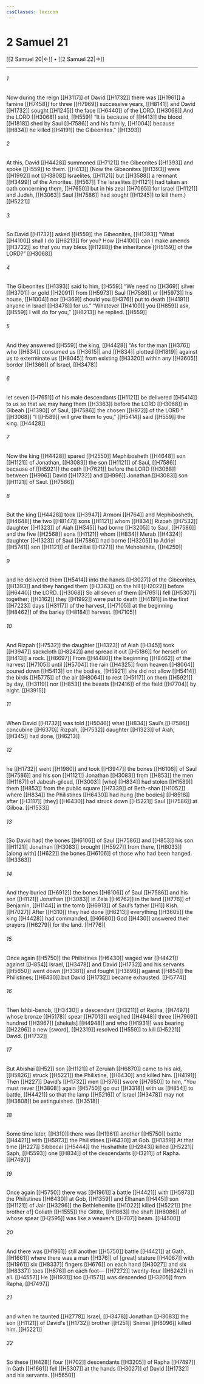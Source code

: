 ```yaml
---
cssClasses: lexicon
---
```


# 2 Samuel 21

[[2 Samuel 20|←]] • [[2 Samuel 22|→]]

---

###### 1
Now during the reign [[H3117]] of David [[H1732]] there was [[H1961]] a famine [[H7458]] for three [[H7969]] successive years, [[H8141]] and David [[H1732]] sought [[H1245]] the face [[H6440]] of the LORD. [[H3068]] And the LORD [[H3068]] said, [[H559]] “It is because of [[H413]] the blood [[H1818]] shed by Saul [[H7586]] and his family, [[H1004]] because [[H834]] he killed [[H4191]] the Gibeonites.” [[H1393]]

###### 2
At this, David [[H4428]] summoned [[H7121]] the Gibeonites [[H1393]] and spoke [[H559]] to them. [[H413]] (Now the Gibeonites [[H1393]] were [[H1992]] not [[H3808]] Israelites, [[H1121]] but [[H3588]] a remnant [[H3499]] of the Amorites. [[H567]] The Israelites [[H1121]] had taken an oath concerning them, [[H7650]] but in his zeal [[H7065]] for Israel [[H1121]] and Judah, [[H3063]] Saul [[H7586]] had sought [[H1245]] to kill them.) [[H5221]]

###### 3
So David [[H1732]] asked [[H559]] the Gibeonites, [[H1393]] “What [[H4100]] shall I do [[H6213]] for you?  How [[H4100]] can I make amends [[H3722]] so that you may bless [[H1288]] the inheritance [[H5159]] of the LORD?” [[H3068]]

###### 4
The Gibeonites [[H1393]] said to him, [[H559]] “We need no [[H369]] silver [[H3701]] or gold [[H2091]] from [[H5973]] Saul [[H7586]] or [[H5973]] his house, [[H1004]] nor [[H369]] should you [[H376]] put to death [[H4191]] anyone in Israel [[H3478]] for us.”  “Whatever [[H4100]] you [[H859]] ask, [[H559]] I will do for you,” [[H6213]] he replied. [[H559]]

###### 5
And they answered [[H559]] the king, [[H4428]] “As for the man [[H376]] who [[H834]] consumed us [[H3615]] and [[H834]] plotted [[H1819]] against us  to exterminate us [[H8045]] from existing [[H3320]] within any [[H3605]] border [[H1366]] of Israel, [[H3478]]

###### 6
let seven [[H7651]] of his male descendants [[H1121]] be delivered [[H5414]] to us  so that we may hang them [[H3363]] before the LORD [[H3068]] in Gibeah [[H1390]] of Saul, [[H7586]] the chosen [[H972]] of the LORD.” [[H3068]] “I [[H589]] will give them to you,” [[H5414]] said [[H559]] the king. [[H4428]]

###### 7
Now the king [[H4428]] spared [[H2550]] Mephibosheth [[H4648]] son [[H1121]] of Jonathan, [[H3083]] the son [[H1121]] of Saul, [[H7586]] because of [[H5921]] the oath [[H7621]] before the LORD [[H3068]] between [[H996]] David [[H1732]] and [[H996]] Jonathan [[H3083]] son [[H1121]] of Saul. [[H7586]]

###### 8
But the king [[H4428]] took [[H3947]] Armoni [[H764]] and Mephibosheth, [[H4648]] the two [[H8147]] sons [[H1121]] whom [[H834]] Rizpah [[H7532]] daughter [[H1323]] of Aiah [[H345]] had borne [[H3205]] to Saul, [[H7586]] and the five [[H2568]] sons [[H1121]] whom [[H834]] Merab [[H4324]] daughter [[H1323]] of Saul [[H7586]] had borne [[H3205]] to Adriel [[H5741]] son [[H1121]] of Barzillai [[H1271]] the Meholathite, [[H4259]]

###### 9
and he delivered them [[H5414]] into the hands [[H3027]] of the Gibeonites, [[H1393]] and they hanged them [[H3363]] on the hill [[H2022]] before [[H6440]] the LORD. [[H3068]] So all seven of them [[H7651]] fell [[H5307]] together; [[H3162]] they [[H1992]] were put to death [[H4191]] in the first [[H7223]] days [[H3117]] of the harvest, [[H7105]] at the beginning [[H8462]] of the barley [[H8184]] harvest. [[H7105]]

###### 10
And Rizpah [[H7532]] the daughter [[H1323]] of Aiah [[H345]] took [[H3947]] sackcloth [[H8242]] and spread it out [[H5186]] for herself  on [[H413]] a rock. [[H6697]] From [[H4480]] the beginning [[H8462]] of the harvest [[H7105]] until [[H5704]] the rain [[H4325]] from heaven [[H8064]] poured down [[H5413]] on the bodies, [[H5921]] she did not allow [[H5414]] the birds [[H5775]] of the air [[H8064]] to rest [[H5117]] on them [[H5921]] by day, [[H3119]] nor [[H853]] the beasts [[H2416]] of the field [[H7704]] by night. [[H3915]]

###### 11
When David [[H1732]] was told [[H5046]] what [[H834]] Saul’s [[H7586]] concubine [[H6370]] Rizpah, [[H7532]] daughter [[H1323]] of Aiah, [[H345]] had done, [[H6213]]

###### 12
he [[H1732]] went [[H1980]] and took [[H3947]] the bones [[H6106]] of Saul [[H7586]] and his son [[H1121]] Jonathan [[H3083]] from [[H853]] the men [[H1167]] of Jabesh-gilead, [[H3003]] [who] [[H834]] had stolen [[H1589]] them [[H853]] from the public square [[H7339]] of  Beth-shan [[H1052]] where [[H834]] the Philistines [[H6430]] had hung [the bodies] [[H8518]] after [[H3117]] [they] [[H6430]] had struck down [[H5221]] Saul [[H7586]] at Gilboa. [[H1533]]

###### 13
[So David had] the bones [[H6106]] of Saul [[H7586]] and [[H853]] his son [[H1121]] Jonathan [[H3083]] brought [[H5927]] from there, [[H8033]] [along with] [[H622]] the bones [[H6106]] of those who had been hanged. [[H3363]]

###### 14
And they buried [[H6912]] the bones [[H6106]] of Saul [[H7586]] and his son [[H1121]] Jonathan [[H3083]] in Zela [[H6762]] in the land [[H776]] of Benjamin, [[H1144]] in the tomb [[H6913]] of Saul’s father [[H1]] Kish. [[H7027]] After [[H310]] they had done [[H6213]] everything [[H3605]] the king [[H4428]] had commanded, [[H6680]] God [[H430]] answered their prayers [[H6279]] for the land. [[H776]]

###### 15
Once again [[H5750]] the Philistines [[H6430]] waged war [[H4421]] against [[H854]] Israel, [[H3478]] and David [[H1732]] and his servants [[H5650]] went down [[H3381]] and fought [[H3898]] against [[H854]] the Philistines; [[H6430]] but David [[H1732]] became exhausted. [[H5774]]

###### 16
Then Ishbi-benob, [[H3430]] a descendant [[H3211]] of Rapha, [[H7497]] whose bronze [[H5178]] spear [[H7013]] weighed [[H4948]] three [[H7969]] hundred [[H3967]] [shekels] [[H4948]] and who [[H1931]] was bearing [[H2296]] a new [sword], [[H2319]] resolved [[H559]] to kill [[H5221]] David. [[H1732]]

###### 17
But Abishai [[H52]] son [[H1121]] of Zeruiah [[H6870]] came to his aid, [[H5826]] struck [[H5221]] the Philistine, [[H6430]] and killed him. [[H4191]] Then [[H227]] David’s [[H1732]] men [[H376]] swore [[H7650]] to him,  “You must never [[H3808]] again [[H5750]] go out [[H3318]] with us [[H854]] to battle, [[H4421]] so that the lamp [[H5216]] of Israel [[H3478]] may not [[H3808]] be extinguished. [[H3518]]

###### 18
Some time later, [[H310]] there was [[H1961]] another [[H5750]] battle [[H4421]] with [[H5973]] the Philistines [[H6430]] at Gob. [[H1359]] At that time [[H227]] Sibbecai [[H5444]] the Hushathite [[H2843]] killed [[H5221]] Saph, [[H5593]] one [[H834]] of the descendants [[H3211]] of Rapha. [[H7497]]

###### 19
Once again [[H5750]] there was [[H1961]] a battle [[H4421]] with [[H5973]] the Philistines [[H6430]] at Gob, [[H1359]] and Elhanan [[H445]] son [[H1121]] of Jair [[H3296]] the Bethlehemite [[H1022]] killed [[H5221]] [the brother of] Goliath [[H1555]] the Gittite, [[H1663]] the shaft [[H6086]] of whose spear [[H2595]] was like a weaver’s [[H707]] beam. [[H4500]]

###### 20
And there was [[H1961]] still another [[H5750]] battle [[H4421]] at Gath, [[H1661]] where there was a man [[H376]] of  [great] stature [[H4067]] with [[H1961]] six [[H8337]] fingers [[H676]] on each hand [[H3027]] and six [[H8337]] toes [[H676]] on each foot— [[H7272]] twenty-four [[H6242]] in all. [[H4557]] He [[H1931]] too [[H1571]] was descended [[H3205]] from Rapha, [[H7497]]

###### 21
and when he taunted [[H2778]] Israel, [[H3478]] Jonathan [[H3083]] the son [[H1121]] of David's [[H1732]] brother [[H251]] Shimei [[H8096]] killed him. [[H5221]]

###### 22
So these [[H428]] four [[H702]] descendants [[H3205]] of Rapha [[H7497]] in Gath [[H1661]] fell [[H5307]] at the hands [[H3027]] of David [[H1732]] and his servants. [[H5650]]

